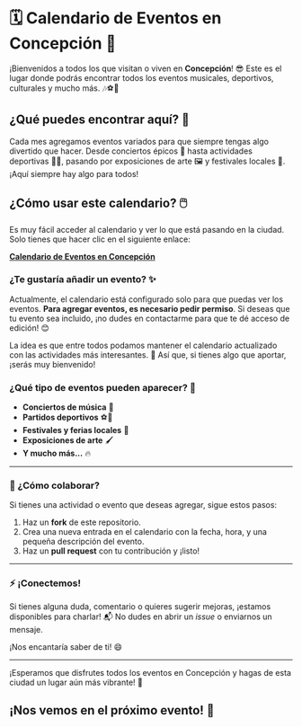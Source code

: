# 🗓️ Calendario de Eventos en Concepción 🎉

¡Bienvenidos a todos los que visitan o viven en **Concepción**! 😎 Este es el lugar donde podrás encontrar todos los eventos musicales, deportivos, culturales y mucho más. 🎶⚽🎨

## ¿Qué puedes encontrar aquí? 🤔

Cada mes agregamos eventos variados para que siempre tengas algo divertido que hacer. Desde conciertos épicos 🎤 hasta actividades deportivas 🏃‍♂️, pasando por exposiciones de arte 🖼️ y festivales locales 🎪. ¡Aquí siempre hay algo para todos!

## ¿Cómo usar este calendario? 🖱️

Es muy fácil acceder al calendario y ver lo que está pasando en la ciudad. Solo tienes que hacer clic en el siguiente enlace:

[**Calendario de Eventos en Concepción**](https://calendar.google.com/calendar/embed?src=503528309cedbb2e46727a3da1891488630b101058bfabaecf3688a42bb3987a%40group.calendar.google.com&ctz=America%2FSantiago)

### ¿Te gustaría añadir un evento? ✨

Actualmente, el calendario está configurado solo para que puedas ver los eventos. **Para agregar eventos, es necesario pedir permiso**. Si deseas que tu evento sea incluido, ¡no dudes en contactarme para que te dé acceso de edición! 😊

La idea es que entre todos podamos mantener el calendario actualizado con las actividades más interesantes. 📅 Así que, si tienes algo que aportar, ¡serás muy bienvenido! 

### ¿Qué tipo de eventos pueden aparecer? 🤩

- **Conciertos de música** 🎵
- **Partidos deportivos** ⚽🏀
- **Festivales y ferias locales** 🎉
- **Exposiciones de arte** 🖌️
- **Y mucho más...** 🔥

---

### 🤖 ¿Cómo colaborar?

Si tienes una actividad o evento que deseas agregar, sigue estos pasos:

1. Haz un **fork** de este repositorio.
2. Crea una nueva entrada en el calendario con la fecha, hora, y una pequeña descripción del evento.
3. Haz un **pull request** con tu contribución y ¡listo!

---

### ⚡ ¡Conectemos! 

Si tienes alguna duda, comentario o quieres sugerir mejoras, ¡estamos disponibles para charlar! 📬 No dudes en abrir un *issue* o enviarnos un mensaje.

¡Nos encantaría saber de ti! 😄

---

¡Esperamos que disfrutes todos los eventos en Concepción y hagas de esta ciudad un lugar aún más vibrante! 🎉

## ¡Nos vemos en el próximo evento! 👋

